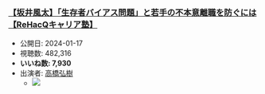 ### [【坂井風太】「生存者バイアス問題」と若手の不本意離職を防ぐには【ReHacQキャリア塾】](https://www.youtube.com/watch?v=K1cs_1ChP70)
-   公開日: 2024-01-17
-   視聴数: 482,316
-   **いいね数: 7,930**
-   出演者: [高橋弘樹](/rehacq_fan/people/高橋弘樹 "wikilink")
    - [![](https://img.youtube.com/vi/K1cs_1ChP70/hqdefault.jpg)](https://www.youtube.com/watch?v=K1cs_1ChP70)
